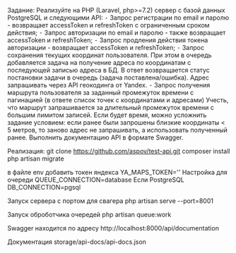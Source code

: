 Задание:
Реализуйте на PHP (Laravel, php>=7.2) сервер с базой данных PostgreSQL и следующими API:
⁃ Запрос регистрации по email и паролю - возвращает accessToken и refreshToken с ограниченным сроком действия;
⁃ Запрос авторизации по email и паролю - также возвращает accessToken и refreshToken;
⁃ Запрос продления действия токена авторизации - возвращает accessToken и refreshToken;
⁃ Запрос сохранения текущих координат пользователя. При этом в очередь добавляется задача на получение адреса по координатам с последующей записью адреса в БД. В ответ возвращается статус постановки задачи в очередь (задача поставлена/ошибка). Адрес запрашивать через API геокодинга от Yandex.
⁃ Запрос получения маршрута пользователя за заданный промежуток времени с пагинацией (в ответе список точек с координатами и адресами)
Учесть, что маршрут запрашивается за длительный промежуток времени с большим лимитом записей. Если будет время, можно усложнить задание условием: если ранее были запрошены близкие координаты < 5 метров, то заново адрес не запрашивать, а использовать полученный ранее. Выполнить документацию API в формате Swagger.

Реализация:
git clone https://github.com/aspov/test-api.git
composer install
php artisan migrate

в файле env добавить токен яндекса
YA_MAPS_TOKEN=''
Настройка для очереди
QUEUE_CONNECTION=database
Если PostgreSQL
DB_CONNECTION=pgsql

Запуск сервера с портом для свагера
php artisan serve --port=8001

Запуск оброботчика очередей
php artisan queue:work

Swagger находится по адресу
http://localhost:8000/api/documentation

Документация
storage/api-docs/api-docs.json